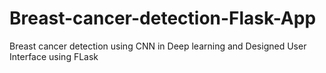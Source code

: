 # Breast-cancer-detection-Flask-App
Breast cancer detection using CNN in Deep learning and Designed User Interface using FLask
